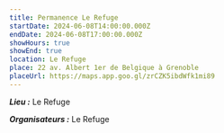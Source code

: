 ```yaml
---
title: Permanence Le Refuge
startDate: 2024-06-08T14:00:00.000Z
endDate: 2024-06-08T17:00:00.000Z
showHours: true
showEnd: true
location: Le Refuge
place: 22 av. Albert 1er de Belgique à Grenoble
placeUrl: https://maps.app.goo.gl/zrCZK5ibdWfk1mi89
---
```






***Lieu :*** Le Refuge



***Organisateurs :*** Le Refuge



